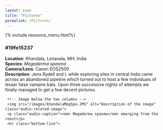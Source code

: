 ```yaml
---
layout: page
title: "Pictures"
permalink: /Pictures/
---
```


<!-- {% include under-construction.html %} -->
{% include resource_menu.html%}

 <!-- Technical Description Column -->
 <div class="picture-description">
     <!-- ID for entry -->
     <h3>#19fe15237</h3>
     <p>
         <strong>Location</strong>: Khandala, Lonavala, MH, India  <br>
         <strong>Species</strong>: <em>Megaderma spasma</em>  <br>
         <strong>Camera/Lens</strong>: Canon EOS2500 <br>
         <strong>Description</strong>: Jens Rydell and I, while exploring sites in central India came across an abandoned pipeline which turned out to host a few individuals of lesser false vampire bats. Upon three successive nights of attempts we finally managed to get a few decent pictures. <br>
     </p>
 
     <!-- Image below the two columns -->
     <img src="/images/khandalaMegSpa.JPG" alt="Description of the image" class="audio-related-image">
     <p class="audio-caption"><em> Megaderma spasma</em> emerging from the roost</p>
     <hr class="bottom-line">
 </div>